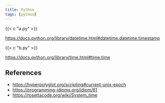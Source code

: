 ```yaml
---
title: Python
tags: [python]
---
```


{{< c "a.py" >}}

<https://docs.python.org/library/datetime.html#datetime.datetime.timestamp>

{{< c "b.py" >}}

<https://docs.python.org/library/time.html#time.time>

## References

- <https://hyperpolyglot.org/scripting#current-unix-epoch>
- <https://programming-idioms.org/idiom/61>
- <https://rosettacode.org/wiki/System_time>
